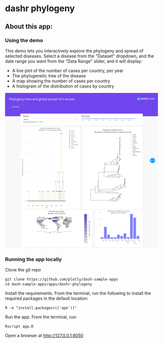 # dashr phylogeny

## About this app:
### Using the demo
This demo lets you interactively explore the phylogeny and spread of selected diseases. Select a disease from the "Dataset" dropdown, and the date range you want from the "Data Range" slider, and it will display:

- A line plot of the number of cases per country, per year
- The phylogenetic tree of the disease
- A map showing the number of cases per country
- A histogram of the distribution of cases by country

![screenshot](assets/dashr-phylogeny-screenshot.png)

### Running the app locally
Clone the git repo

```
git clone https://github.com/plotly/dash-sample-apps
cd dash-sample-apps/apps/dashr-phylogeny 
```

Install the requirements. From the terminal, run the following to install the required packages in the default location:
```
R -e "install.packages(c('ape'))"
```

Run the app. From the terminal, run:
```
Rscript app.R
```

Open a browser at http://127.0.0.1:8050
